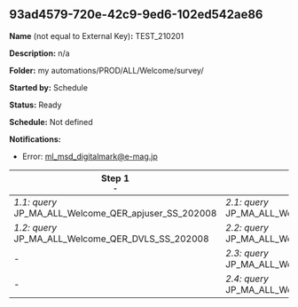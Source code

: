 ## 93ad4579-720e-42c9-9ed6-102ed542ae86

**Name** (not equal to External Key)**:** TEST_210201

**Description:** n/a

**Folder:** my automations/PROD/ALL/Welcome/survey/

**Started by:** Schedule

**Status:** Ready

**Schedule:** Not defined

**Notifications:**

* Error: ml_msd_digitalmark@e-mag.jp

| Step 1<br>_<small>-</small>_ | Step 2<br>_<small>-</small>_ | Step 3<br>_<small>-</small>_ | Step 4<br>_<small>-</small>_ | Step 5<br>_<small>-</small>_ |
| --- | --- | --- | --- | --- |
| _1.1: query_<br>JP_MA_ALL_Welcome_QER_apjuser_SS_202008 | _2.1: query_<br>JP_MA_ALL_Welcome_QER_ENTRY_01_01_202008 | _3.1: query_<br>JP_MA_ALL_Welcome_QER_SEND_01_01_202008 | _4.1: query_<br>JP_MA_ALL_Welcome_QER_SentCheck_01 | _5.1: emailSend_<br>JP_MA_ALL_Welcome_UIE_SEND_01_01_202008 |
| _1.2: query_<br>JP_MA_ALL_Welcome_QER_DVLS_SS_202008 | _2.2: query_<br>JP_MA_ALL_Welcome_QER_ENTRY_01_02_202008 | _3.2: query_<br>JP_MA_ALL_Welcome_QER_SEND_01_02_202008 | _4.2: query_<br>JP_MA_ALL_Welcome_QER_SentCheck_02 | _5.2: emailSend_<br>JP_MA_ALL_Welcome_UIE_SEND_01_02_202008 |
| - | _2.3: query_<br>JP_MA_ALL_Welcome_QER_EXCLUDE_01_01_202008 | - | - | - |
| - | _2.4: query_<br>JP_MA_ALL_Welcome_QER_EXCLUDE_01_02_202008 | - | - | - |
